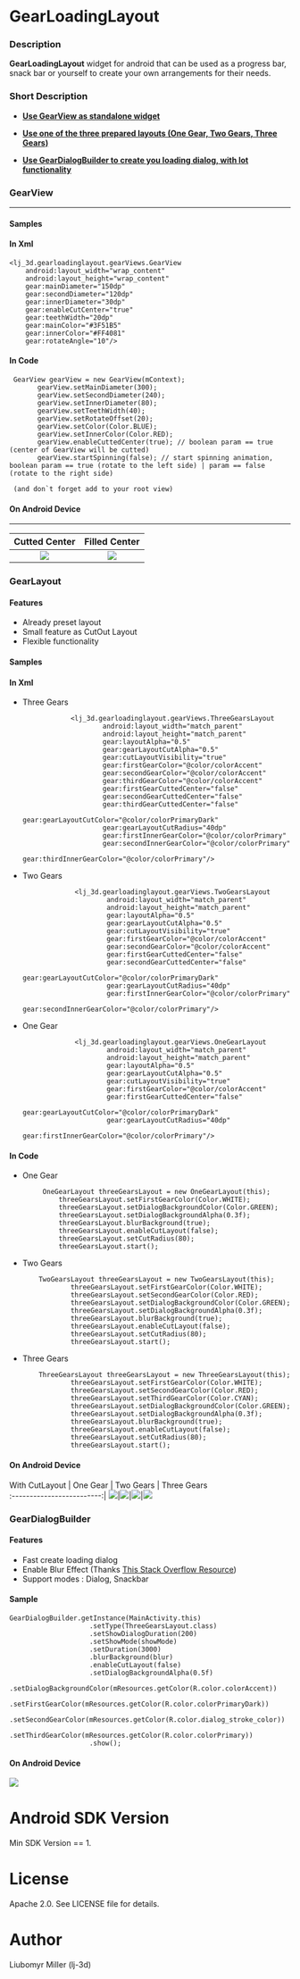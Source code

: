 # GearLoadingLayout

### Description 

 **GearLoadingLayout** widget for android that can be used as a progress bar, snack bar or yourself to create your own arrangements for their needs.
 
### Short Description

   - [**Use GearView as standalone widget**](#gear_view)
   
   - [**Use one of the three prepared layouts (One Gear, Two Gears, Three Gears)**](#prepared_layout)
    
   - [**Use GearDialogBuilder to create you loading dialog, with lot functionality**](#gear_dialog_builder)
 
 
   <a name="gear_view"></a>
### GearView
____

#### Samples

#### In Xml
                                               
    <lj_3d.gearloadinglayout.gearViews.GearView 
        android:layout_width="wrap_content"
        android:layout_height="wrap_content"
        gear:mainDiameter="150dp"
        gear:secondDiameter="120dp"
        gear:innerDiameter="30dp"
        gear:enableCutCenter="true"
        gear:teethWidth="20dp"
        gear:mainColor="#3F51B5"
        gear:innerColor="#FF4081"
        gear:rotateAngle="10"/>                                        
   
#### In Code
   
     GearView gearView = new GearView(mContext);
           gearView.setMainDiameter(300);
           gearView.setSecondDiameter(240);
           gearView.setInnerDiameter(80);
           gearView.setTeethWidth(40);
           gearView.setRotateOffset(20);
           gearView.setColor(Color.BLUE);
           gearView.setInnerColor(Color.RED);
           gearView.enableCuttedCenter(true); // boolean param == true (center of GearView will be cutted)
           gearView.startSpinning(false); // start spinning animation, boolean param == true (rotate to the left side) | param == false (rotate to the right side)
   
     (and don`t forget add to your root view)
  
#### On Android Device
____

     
   Cutted Center                       |        Filled Center          
    :-------------------------:|:-------------------------:
    ![](https://lh4.googleusercontent.com/-gFgsbGQ3430/Vxh70Q6x3xI/AAAAAAAAC8k/nTbkZFXoQRcRiVm3YARNeHYVBNGW6gmnwCL0B/w259-h518-no/ezgif.com-video-to-gif.gif)|![](https://lh4.googleusercontent.com/-WrmYP7e7AQc/Vxh70T5RXLI/AAAAAAAAC8E/F_xocHLqEYQd7diXO_TjPgKkCSAgmTddwCL0B/w259-h518-no/ezgif.com-video-to-gif%25281%2529.gif)
     

   <a name="prepared_layout"></a>
### GearLayout

#### Features

 - Already preset layout
 - Small feature as CutOut Layout
 - Flexible functionality
 
#### Samples

#### In Xml

 - Three Gears
                 
                   <lj_3d.gearloadinglayout.gearViews.ThreeGearsLayout
                           android:layout_width="match_parent"
                           android:layout_height="match_parent"
                           gear:layoutAlpha="0.5"
                           gear:gearLayoutCutAlpha="0.5"
                           gear:cutLayoutVisibility="true"
                           gear:firstGearColor="@color/colorAccent"
                           gear:secondGearColor="@color/colorAccent"
                           gear:thirdGearColor="@color/colorAccent"
                           gear:firstGearCuttedCenter="false"
                           gear:secondGearCuttedCenter="false"
                           gear:thirdGearCuttedCenter="false"
                           gear:gearLayoutCutColor="@color/colorPrimaryDark"
                           gear:gearLayoutCutRadius="40dp"
                           gear:firstInnerGearColor="@color/colorPrimary"
                           gear:secondInnerGearColor="@color/colorPrimary"
                           gear:thirdInnerGearColor="@color/colorPrimary"/>  
                                               
 - Two Gears 
 
                    <lj_3d.gearloadinglayout.gearViews.TwoGearsLayout
                            android:layout_width="match_parent"
                            android:layout_height="match_parent"
                            gear:layoutAlpha="0.5"
                            gear:gearLayoutCutAlpha="0.5"
                            gear:cutLayoutVisibility="true"
                            gear:firstGearColor="@color/colorAccent"
                            gear:secondGearColor="@color/colorAccent"
                            gear:firstGearCuttedCenter="false"
                            gear:secondGearCuttedCenter="false"
                            gear:gearLayoutCutColor="@color/colorPrimaryDark"
                            gear:gearLayoutCutRadius="40dp"
                            gear:firstInnerGearColor="@color/colorPrimary"
                            gear:secondInnerGearColor="@color/colorPrimary"/>
                            
 - One Gear
 
                    <lj_3d.gearloadinglayout.gearViews.OneGearLayout
                            android:layout_width="match_parent"
                            android:layout_height="match_parent"
                            gear:layoutAlpha="0.5"
                            gear:gearLayoutCutAlpha="0.5"
                            gear:cutLayoutVisibility="true"
                            gear:firstGearColor="@color/colorAccent"
                            gear:firstGearCuttedCenter="false"
                            gear:gearLayoutCutColor="@color/colorPrimaryDark"
                            gear:gearLayoutCutRadius="40dp"
                            gear:firstInnerGearColor="@color/colorPrimary"/>                            
   
#### In Code
   
 - One Gear
 
            OneGearLayout threeGearsLayout = new OneGearLayout(this);
                threeGearsLayout.setFirstGearColor(Color.WHITE);
                threeGearsLayout.setDialogBackgroundColor(Color.GREEN);
                threeGearsLayout.setDialogBackgroundAlpha(0.3f);
                threeGearsLayout.blurBackground(true);
                threeGearsLayout.enableCutLayout(false);
                threeGearsLayout.setCutRadius(80);
                threeGearsLayout.start();
   
 - Two Gears
    
           TwoGearsLayout threeGearsLayout = new TwoGearsLayout(this);
                   threeGearsLayout.setFirstGearColor(Color.WHITE);
                   threeGearsLayout.setSecondGearColor(Color.RED);
                   threeGearsLayout.setDialogBackgroundColor(Color.GREEN);
                   threeGearsLayout.setDialogBackgroundAlpha(0.3f);
                   threeGearsLayout.blurBackground(true);
                   threeGearsLayout.enableCutLayout(false);
                   threeGearsLayout.setCutRadius(80);
                   threeGearsLayout.start();

 - Three Gears
       
           ThreeGearsLayout threeGearsLayout = new ThreeGearsLayout(this);
                   threeGearsLayout.setFirstGearColor(Color.WHITE);
                   threeGearsLayout.setSecondGearColor(Color.RED);
                   threeGearsLayout.setThirdGearColor(Color.CYAN);
                   threeGearsLayout.setDialogBackgroundColor(Color.GREEN);
                   threeGearsLayout.setDialogBackgroundAlpha(0.3f);
                   threeGearsLayout.blurBackground(true);
                   threeGearsLayout.enableCutLayout(false);
                   threeGearsLayout.setCutRadius(80);
                   threeGearsLayout.start();


#### On Android Device

With CutLayout                       |        One Gear         |        Two Gears      |        Three Gears      
    :-------------------------:|
    ![](https://lh6.googleusercontent.com/-Lx8R57vmH8U/VxjqpOCUupI/AAAAAAAAC9E/fitOcLShGHMFeWnQ0iTMpm1dcREJzJfNACL0B/w259-h518-no/ezgif.com-video-to-gif%25285%2529.gif)|![](https://lh4.googleusercontent.com/-Kf_1IowqPoE/VxjqoivPVPI/AAAAAAAAC9A/nfq2zRwzdtYfS0TIHnGoL8GgG4b727eqQCL0B/w259-h518-no/ezgif.com-video-to-gif%25282%2529.gif)|![](https://lh6.googleusercontent.com/-5ZFp1Y6atRM/Vxjqo4qRGTI/AAAAAAAAC88/Hpv6Vj0eWR0C9bu9KVriYO5X2T8yQF_MACL0B/w259-h518-no/ezgif.com-video-to-gif%25283%2529.gif)|![](https://lh4.googleusercontent.com/-o3AKESFpQZE/Vxjqo5hRm5I/AAAAAAAAC84/53m7dVv6o6EfWDxyrsA0GZRCkck9_xEowCL0B/w259-h518-no/ezgif.com-video-to-gif%25284%2529.gif)
     



   <a name="gear_dialog_builder"></a>
### GearDialogBuilder

#### Features

 - Fast create loading dialog
 - Enable Blur Effect (Thanks [This Stack Overflow Resource](http://stackoverflow.com/questions/2067955/fast-bitmap-blur-for-android-sdk))
 - Support modes : Dialog, Snackbar

#### Sample  

    GearDialogBuilder.getInstance(MainActivity.this)
                        .setType(ThreeGearsLayout.class)
                        .setShowDialogDuration(200)
                        .setShowMode(showMode)
                        .setDuration(3000)
                        .blurBackground(blur)
                        .enableCutLayout(false)
                        .setDialogBackgroundAlpha(0.5f)
                        .setDialogBackgroundColor(mResources.getColor(R.color.colorAccent))
                        .setFirstGearColor(mResources.getColor(R.color.colorPrimaryDark))
                        .setSecondGearColor(mResources.getColor(R.color.dialog_stroke_color))
                        .setThirdGearColor(mResources.getColor(R.color.colorPrimary))
                        .show();

#### On Android Device
               
 ![](https://lh4.googleusercontent.com/-PAkelJh1Q4o/Vxj0toiHoII/AAAAAAAAC9w/s67gZheCMBUU9CLd0zuu75_N3SX5ec98wCL0B/w259-h518-no/ezgif.com-video-to-gif%25287%2529.gif)
 
 
Android SDK Version
=========
 Min SDK Version == 1.
 
License
======

 Apache 2.0. See LICENSE file for details.
 
Author
=======
 
 Liubomyr Miller (lj-3d)